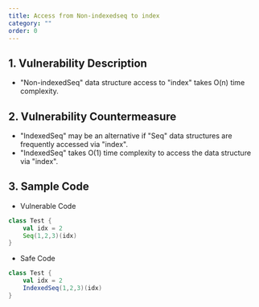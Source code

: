 ```yaml
---
title: Access from Non-indexedseq to index
category: ""
order: 0
---
```


## 1. Vulnerability Description
* "Non-indexedSeq" data structure access to "index" takes O(n) time complexity.

## 2. Vulnerability Countermeasure
* "IndexedSeq" may be an alternative if "Seq" data structures are frequently accessed via "index".
* "IndexedSeq" takes O(1) time complexity to access the data structure via "index".

## 3. Sample Code
* Vulnerable Code

```SCALA
class Test {
    val idx = 2
    Seq(1,2,3)(idx)
}
```

* Safe Code

```SCALA
class Test {
    val idx = 2
    IndexedSeq(1,2,3)(idx)
}

```
